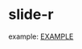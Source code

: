 <h1>slide-r</h1>

example: <a href="https://raw.githack.com/Rustam8953/slide-r/main/ex/ex.html">EXAMPLE</a>
